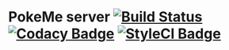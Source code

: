 # PokeMe server [![Build Status](https://travis-ci.org/pokemeapp/PokeMeServer.svg?branch=master)](https://travis-ci.org/pokemeapp/PokeMeServer) [![Codacy Badge](https://api.codacy.com/project/badge/Grade/322f1537f2b64d0d96c63783f41b983d)](https://www.codacy.com/app/realdiwin/PokeMeServer?utm_source=github.com&amp;utm_medium=referral&amp;utm_content=pokemeapp/PokeMeServer&amp;utm_campaign=Badge_Grade) [![StyleCI Badge](https://styleci.io/repos/107265123/shield?style=flat)](https://styleci.io/repos/107265123)

